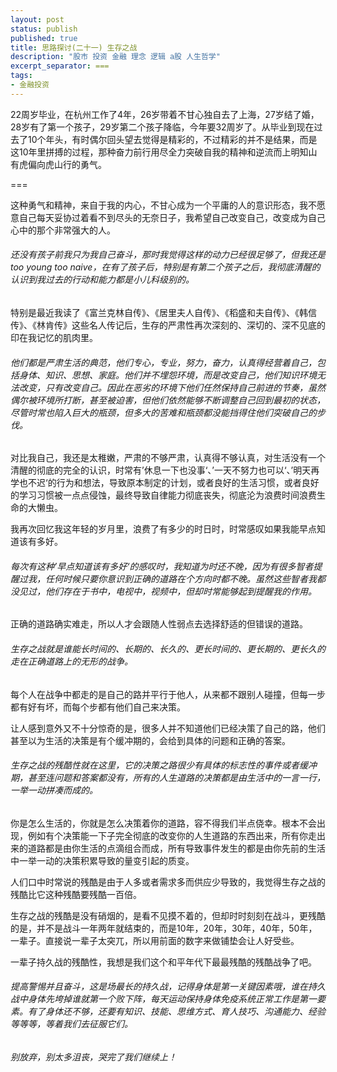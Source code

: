 ```yaml
---
layout: post
status: publish
published: true
title: 思路探讨(二十一) 生存之战
description: "股市 投资 金融 理念 逻辑 a股 人生哲学"
excerpt_separator: ===
tags:
- 金融投资
---
```


22周岁毕业，在杭州工作了4年，26岁带着不甘心独自去了上海，27岁结了婚，28岁有了第一个孩子，29岁第二个孩子降临，今年要32周岁了。从毕业到现在过去了10个年头，有时偶尔回头望去觉得是精彩的，不过精彩的并不是结果，而是这10年里拼搏的过程，那种奋力前行用尽全力突破自我的精神和逆流而上明知山有虎偏向虎山行的勇气。

===

这种勇气和精神，来自于我的内心，不甘心成为一个平庸的人的意识形态，我不愿意自己每天妥协过着看不到尽头的无奈日子，我希望自己改变自己，改变成为自己心中的那个非常强大的人。

###### 还没有孩子前我只为我自己奋斗，那时我觉得这样的动力已经很足够了，但我还是too young too naive，在有了孩子后，特别是有第二个孩子之后，我彻底清醒的认识到我过去的行动和能力都是小儿科级别的。

特别是最近我读了《富兰克林自传》、《居里夫人自传》、《稻盛和夫自传》、《韩信传》、《林肯传》这些名人传记后，生存的严肃性再次深刻的、深切的、深不见底的印在我记忆的肌肉里。

###### 他们都是严肃生活的典范，他们专心，专业，努力，奋力，认真得经营着自己，包括身体、知识、思想、家庭。他们并不埋怨环境，而是改变自己，他们知识环境无法改变，只有改变自己。因此在恶劣的环境下他们任然保持自己前进的节奏，虽然偶尔被环境所打断，甚至被迫害，但他们依然能够不断调整自己回到最初的状态，尽管时常也陷入巨大的瓶颈，但多大的苦难和瓶颈都没能挡得住他们突破自己的步伐。

对比我自己，我还是太稚嫩，严肃的不够严肃，认真得不够认真，对生活没有一个清醒的彻底的完全的认识，时常有’休息一下也没事‘、’一天不努力也可以‘、’明天再学也不迟‘的行为和想法，导致原本制定的计划，或者良好的生活习惯，或者良好的学习习惯被一点点侵蚀，最终导致自律能力彻底丧失，彻底沦为浪费时间浪费生命的大懒虫。

我再次回忆我这年轻的岁月里，浪费了有多少的时日时，时常感叹如果我能早点知道该有多好。

###### 每次有这种’早点知道该有多好‘的感叹时，我知道为时还不晚，因为有很多智者提醒过我，任何时候只要你意识到正确的道路在个方向时都不晚。虽然这些智者我都没见过，他们存在于书中，电视中，视频中，但却时常能够起到提醒我的作用。

正确的道路确实难走，所以人才会跟随人性弱点去选择舒适的但错误的道路。

###### 生存之战就是谁能长时间的、长期的、长久的、更长时间的、更长期的、更长久的走在正确道路上的无形的战争。

每个人在战争中都走的是自己的路并平行于他人，从来都不跟别人碰撞，但每一步都有好有坏，而每个步都有他们自己来决策。

让人感到意外又不十分惊奇的是，很多人并不知道他们已经决策了自己的路，他们甚至以为生活的决策是有个缓冲期的，会给到具体的问题和正确的答案。

###### 生存之战的残酷性就在这里，它的决策之路很少有具体的标志性的事件或者缓冲期，甚至连问题和答案都没有，所有的人生道路的决策都是由生活中的一言一行，一举一动拼凑而成的。

你是怎么生活的，你就是怎么决策着你的道路，容不得我们半点侥幸。根本不会出现，例如有个决策能一下子完全彻底的改变你的人生道路的东西出来，所有你走出来的道路都是由你生活的点滴组合而成，所有导致事件发生的都是由你先前的生活中一举一动的决策积累导致的量变引起的质变。

人们口中时常说的残酷是由于人多或者需求多而供应少导致的，我觉得生存之战的残酷比它这种残酷要残酷一百倍。

生存之战的残酷是没有硝烟的，是看不见摸不着的，但却时时刻刻在战斗，更残酷的是，并不是战斗一年两年就结束的，而是10年，20年，30年，40年，50年，一辈子。直接说一辈子太突兀，所以用前面的数字来做铺垫会让人好受些。

一辈子持久战的残酷性，我想是我们这个和平年代下最最残酷的残酷战争了吧。

###### 提高警惕并且奋斗，这是场最长的持久战，记得身体是第一关键因素哦，谁在持久战中身体先垮掉谁就第一个败下阵，每天运动保持身体免疫系统正常工作是第一要素。有了身体还不够，还要有知识、技能、思维方式、育人技巧、沟通能力、经验等等等，等着我们去征服它们。

###### 别放弃，别太多沮丧，哭完了我们继续上！



